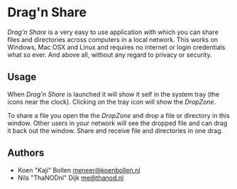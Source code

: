 # Drag'n Share
*Drag'n Share* is a very easy to use application with which you can share files
and directories across computers in a local network. This works on Windows, Mac
OSX and Linux and requires no internet or login credentials what so ever. And
above all, without any regard to privacy or security.

## Usage
When *Drag'n Share* is launched it will show it self in the system tray (the
icons near the clock). Clicking on the tray icon will show the *DropZone*.

To share a file you open the the *DropZone* and drop a file or directory in
this window. Other users in your network will see the dropped file and can drag
it back out the window. Share and receive file and directories in one drag.

## Authors
 * Koen "Kaji" Bollen <meneer@koenbollen.nl>
 * Nils "ThaNODnl" Dijk <me@thanod.nl>
